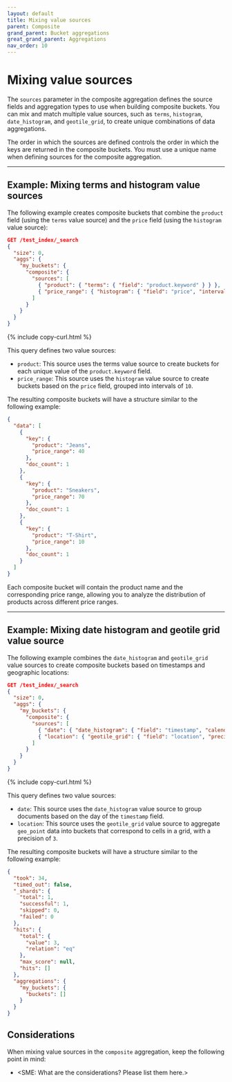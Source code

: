 ```yaml
---
layout: default
title: Mixing value sources
parent: Composite
grand_parent: Bucket aggregations
great_grand_parent: Aggregations
nav_order: 10
---
```


# Mixing value sources

The `sources` parameter in the composite aggregation defines the source fields and aggregation types to use when building composite buckets. You can mix and match multiple value sources, such as `terms`, `histogram`, `date_histogram`, and `geotile_grid`, to create unique combinations of data aggregations.

The order in which the sources are defined controls the order in which the keys are returned in the composite buckets. You must use a unique name when defining sources for the composite aggregation.

---

## Example: Mixing terms and histogram value sources

The following example creates composite buckets that combine the `product` field (using the `terms` value source) and the `price` field (using the `histogram` value source):

```json
GET /test_index/_search
{
  "size": 0,
  "aggs": {
    "my_buckets": {
      "composite": {
        "sources": [
          { "product": { "terms": { "field": "product.keyword" } } },
          { "price_range": { "histogram": { "field": "price", "interval": 10 } } }
        ]
      }
    }
  }
}
```
{% include copy-curl.html %}

This query defines two value sources:

- `product`: This source uses the terms value source to create buckets for each unique value of the `product.keyword` field.
- `price_range`: This source uses the `histogram` value source to create buckets based on the `price` field, grouped into intervals of `10`.

The resulting composite buckets will have a structure similar to the following example:

```json
{
  "data": [
    {
      "key": {
        "product": "Jeans",
        "price_range": 40
      },
      "doc_count": 1
    },
    {
      "key": {
        "product": "Sneakers",
        "price_range": 70
      },
      "doc_count": 1
    },
    {
      "key": {
        "product": "T-Shirt",
        "price_range": 10
      },
      "doc_count": 1
    }
  ]
}
```
Each composite bucket will contain the product name and the corresponding price range, allowing you to analyze the distribution of products across different price ranges.

---

## Example: Mixing date histogram and geotile grid value source

The following example combines the `date_histogram` and `geotile_grid` value sources to create composite buckets based on timestamps and geographic locations:

```json
GET /test_index/_search
{
  "size": 0,
  "aggs": {
    "my_buckets": {
      "composite": {
        "sources": [
          { "date": { "date_histogram": { "field": "timestamp", "calendar_interval": "1d" } } },
          { "location": { "geotile_grid": { "field": "location", "precision": 3 } } }
        ]
      }
    }
  }
}
```
{% include copy-curl.html %}

This query defines two value sources:

- `date`: This source uses the `date_histogram` value source to group documents based on the day of the `timestamp` field.
- `location`: This source uses the `geotile_grid` value source to aggregate `geo_point` data into buckets that correspond to cells in a grid, with a precision of `3`.

The resulting composite buckets will have a structure similar to the following example: 

```json
{
  "took": 34,
  "timed_out": false,
  "_shards": {
    "total": 1,
    "successful": 1,
    "skipped": 0,
    "failed": 0
  },
  "hits": {
    "total": {
      "value": 3,
      "relation": "eq"
    },
    "max_score": null,
    "hits": []
  },
  "aggregations": {
    "my_buckets": {
      "buckets": []
    }
  }
}
```

## Considerations

When mixing value sources in the `composite` aggregation, keep the following point in mind: 

- <SME: What are the considerations? Please list them here.>